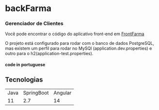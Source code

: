 # backFarma
###  Gerenciador de Clientes 

Você pode encontrar o código do aplicativo front-end em [FrontFarma](https://github.com/ramirovictor/farma)

O projeto está configurado para rodar com o banco de dados PostgreSQL, mas existem um perfil para rodar no MySQl (application.dev.properties) e outro para o h2(application-test.properties).

#### code in portuguese

## Tecnologias
<table>
  <tr> 
    <td>Java</td>
    <td>SpringBoot</td>
    <td>Angular</td>
  </tr>
  <tr> 
    <td>11</td>
     <td>2.7</td>
     <td>14</td>
  </tr>
</table>

